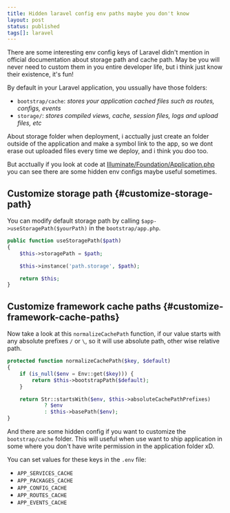 ```yaml
---
title: Hidden laravel config env paths maybe you don't know
layout: post
status: published
tags[]: laravel
---
```


There are some interesting env config keys of Laravel didn't mention in official documentation about storage path and cache path. May be you will never need to custom them in you entire developer life, but i think just know their existence, it's fun!

By default in your Laravel application, you ussually have those folders:

- `bootstrap/cache`: *stores your application cached files such as routes, configs, events*
- `storage/`:  *stores compiled views, cache, session files, logs and upload files, etc*

About storage folder when deployment, i acctually just create an folder outside of the application and make a symbol link to the app, so we dont erase out uploaded files every time we deploy, and i think you doo too.

But acctually if you look at code at [Illuminate/Foundation/Application.php](https://github.com/laravel/framework/blob/72ea328b456ea570f8823c69f511583aa6234170/src/Illuminate/Foundation/Application.php) you can see there are some hidden env configs maybe useful sometimes.

## Customize storage path {#customize-storage-path}

You can modify default storage path  by calling `$app->useStoragePath($yourPath)` in the `bootstrap/app.php`.

```php
public function useStoragePath($path)
{
    $this->storagePath = $path;

    $this->instance('path.storage', $path);

    return $this;
}
```

## Customize framework cache paths {#customize-framework-cache-paths}

Now take a look at this `normalizeCachePath` function, if our value starts with any absolute prefixes `/` or `\`, so it will use absolute path, other wise relative path.

```php
protected function normalizeCachePath($key, $default)
{
    if (is_null($env = Env::get($key))) {
        return $this->bootstrapPath($default);
    }

    return Str::startsWith($env, $this->absoluteCachePathPrefixes)
            ? $env
            : $this->basePath($env);
}
```

And there are some hidden config if you want to customize the `bootstrap/cache` folder. This will useful when use want to ship application in some where you don't  have write permission in the application folder xD.

You can set values for these keys in the `.env` file:

- `APP_SERVICES_CACHE`
- `APP_PACKAGES_CACHE`
- `APP_CONFIG_CACHE`
- `APP_ROUTES_CACHE`
- `APP_EVENTS_CACHE`

